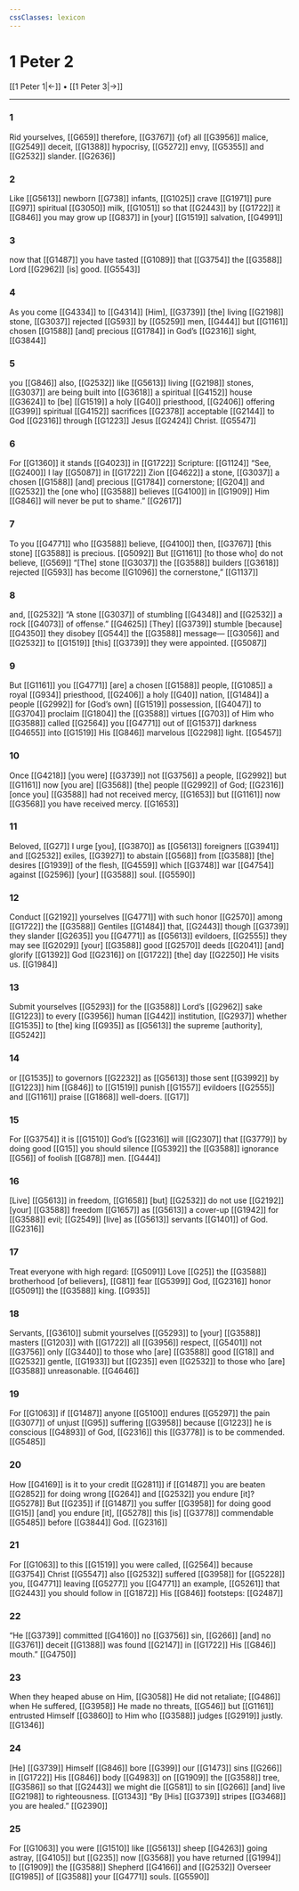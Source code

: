 ```yaml
---
cssClasses: lexicon
---
```


# 1 Peter 2

[[1 Peter 1|←]] • [[1 Peter 3|→]]

---

### 1
Rid yourselves, [[G659]] therefore, [[G3767]] {of} all [[G3956]] malice, [[G2549]] deceit, [[G1388]] hypocrisy, [[G5272]] envy, [[G5355]] and [[G2532]] slander. [[G2636]]

### 2
Like [[G5613]] newborn [[G738]] infants, [[G1025]] crave [[G1971]] pure [[G97]] spiritual [[G3050]] milk, [[G1051]] so that [[G2443]] by [[G1722]] it [[G846]] you may grow up [[G837]] in [your] [[G1519]] salvation, [[G4991]]

### 3
now that [[G1487]] you have tasted [[G1089]] that [[G3754]] the [[G3588]] Lord [[G2962]] [is] good. [[G5543]]

### 4
As you come [[G4334]] to [[G4314]] [Him], [[G3739]] [the] living [[G2198]] stone, [[G3037]] rejected [[G593]] by [[G5259]] men, [[G444]] but [[G1161]] chosen [[G1588]] [and] precious [[G1784]] in God’s [[G2316]] sight, [[G3844]]

### 5
you [[G846]] also, [[G2532]] like [[G5613]] living [[G2198]] stones, [[G3037]] are being built into [[G3618]] a spiritual [[G4152]] house [[G3624]] to [be] [[G1519]] a holy [[G40]] priesthood, [[G2406]] offering [[G399]] spiritual [[G4152]] sacrifices [[G2378]] acceptable [[G2144]] to God [[G2316]] through [[G1223]] Jesus [[G2424]] Christ. [[G5547]]

### 6
For [[G1360]] it stands [[G4023]] in [[G1722]] Scripture: [[G1124]] “See, [[G2400]] I lay [[G5087]] in [[G1722]] Zion [[G4622]] a stone, [[G3037]] a chosen [[G1588]] [and] precious [[G1784]] cornerstone; [[G204]] and [[G2532]] the [one who] [[G3588]] believes [[G4100]] in [[G1909]] Him [[G846]] will never be put to shame.” [[G2617]]

### 7
To you [[G4771]] who [[G3588]] believe, [[G4100]] then, [[G3767]] [this stone] [[G3588]] is precious. [[G5092]] But [[G1161]] [to those who] do not believe, [[G569]] “[The] stone [[G3037]] the [[G3588]] builders [[G3618]] rejected [[G593]] has become [[G1096]] the cornerstone,” [[G1137]]

### 8
and, [[G2532]] “A stone [[G3037]] of stumbling [[G4348]] and [[G2532]] a rock [[G4073]] of offense.” [[G4625]] [They] [[G3739]] stumble [because] [[G4350]] they disobey [[G544]] the [[G3588]] message— [[G3056]] and [[G2532]] to [[G1519]] [this] [[G3739]] they were appointed. [[G5087]]

### 9
But [[G1161]] you [[G4771]] [are] a chosen [[G1588]] people, [[G1085]] a royal [[G934]] priesthood, [[G2406]] a holy [[G40]] nation, [[G1484]] a people [[G2992]] for [God’s own] [[G1519]] possession, [[G4047]] to [[G3704]] proclaim [[G1804]] the [[G3588]] virtues [[G703]] of Him who [[G3588]] called [[G2564]] you [[G4771]] out of [[G1537]] darkness [[G4655]] into [[G1519]] His [[G846]] marvelous [[G2298]] light. [[G5457]]

### 10
Once [[G4218]] [you were] [[G3739]] not [[G3756]] a people, [[G2992]] but [[G1161]] now [you are] [[G3568]] [the] people [[G2992]] of God; [[G2316]] [once you] [[G3588]] had not received mercy, [[G1653]] but [[G1161]] now [[G3568]] you have received mercy. [[G1653]]

### 11
Beloved, [[G27]] I urge [you], [[G3870]] as [[G5613]] foreigners [[G3941]] and [[G2532]] exiles, [[G3927]] to abstain [[G568]] from [[G3588]] [the] desires [[G1939]] of the flesh, [[G4559]] which [[G3748]] war [[G4754]] against [[G2596]] [your] [[G3588]] soul. [[G5590]]

### 12
Conduct [[G2192]] yourselves [[G4771]] with such honor [[G2570]] among [[G1722]] the [[G3588]] Gentiles [[G1484]] that, [[G2443]] though [[G3739]] they slander [[G2635]] you [[G4771]] as [[G5613]] evildoers, [[G2555]] they may see [[G2029]] [your] [[G3588]] good [[G2570]] deeds [[G2041]] [and] glorify [[G1392]] God [[G2316]] on [[G1722]] [the] day [[G2250]] He visits us. [[G1984]]

### 13
Submit yourselves [[G5293]] for the [[G3588]] Lord’s [[G2962]] sake [[G1223]] to every [[G3956]] human [[G442]] institution, [[G2937]] whether [[G1535]] to [the] king [[G935]] as [[G5613]] the supreme [authority], [[G5242]]

### 14
or [[G1535]] to governors [[G2232]] as [[G5613]] those sent [[G3992]] by [[G1223]] him [[G846]] to [[G1519]] punish [[G1557]] evildoers [[G2555]] and [[G1161]] praise [[G1868]] well-doers. [[G17]]

### 15
For [[G3754]] it is [[G1510]] God’s [[G2316]] will [[G2307]] that [[G3779]] by doing good [[G15]] you should silence [[G5392]] the [[G3588]] ignorance [[G56]] of foolish [[G878]] men. [[G444]]

### 16
[Live] [[G5613]] in freedom, [[G1658]] [but] [[G2532]] do not use [[G2192]] [your] [[G3588]] freedom [[G1657]] as [[G5613]] a cover-up [[G1942]] for [[G3588]] evil; [[G2549]] [live] as [[G5613]] servants [[G1401]] of God. [[G2316]]

### 17
Treat everyone with high regard: [[G5091]] Love [[G25]] the [[G3588]] brotherhood [of believers], [[G81]] fear [[G5399]] God, [[G2316]] honor [[G5091]] the [[G3588]] king. [[G935]]

### 18
Servants, [[G3610]] submit yourselves [[G5293]] to [your] [[G3588]] masters [[G1203]] with [[G1722]] all [[G3956]] respect, [[G5401]] not [[G3756]] only [[G3440]] to those who [are] [[G3588]] good [[G18]] and [[G2532]] gentle, [[G1933]] but [[G235]] even [[G2532]] to those who [are] [[G3588]] unreasonable. [[G4646]]

### 19
For [[G1063]] if [[G1487]] anyone [[G5100]] endures [[G5297]] the pain [[G3077]] of unjust [[G95]] suffering [[G3958]] because [[G1223]] he is conscious [[G4893]] of God, [[G2316]] this [[G3778]] is to be commended. [[G5485]]

### 20
How [[G4169]] is it to your credit [[G2811]] if [[G1487]] you are beaten [[G2852]] for doing wrong [[G264]] and [[G2532]] you endure [it]? [[G5278]] But [[G235]] if [[G1487]] you suffer [[G3958]] for doing good [[G15]] [and] you endure [it], [[G5278]] this [is] [[G3778]] commendable [[G5485]] before [[G3844]] God. [[G2316]]

### 21
For [[G1063]] to this [[G1519]] you were called, [[G2564]] because [[G3754]] Christ [[G5547]] also [[G2532]] suffered [[G3958]] for [[G5228]] you, [[G4771]] leaving [[G5277]] you [[G4771]] an example, [[G5261]] that [[G2443]] you should follow in [[G1872]] His [[G846]] footsteps: [[G2487]]

### 22
“He [[G3739]] committed [[G4160]] no [[G3756]] sin, [[G266]] [and] no [[G3761]] deceit [[G1388]] was found [[G2147]] in [[G1722]] His [[G846]] mouth.” [[G4750]]

### 23
When they heaped abuse on Him, [[G3058]] He did not retaliate; [[G486]] when He suffered, [[G3958]] He made no threats, [[G546]] but [[G1161]] entrusted Himself [[G3860]] to Him who [[G3588]] judges [[G2919]] justly. [[G1346]]

### 24
[He] [[G3739]] Himself [[G846]] bore [[G399]] our [[G1473]] sins [[G266]] in [[G1722]] His [[G846]] body [[G4983]] on [[G1909]] the [[G3588]] tree, [[G3586]] so that [[G2443]] we might die [[G581]] to sin [[G266]] [and] live [[G2198]] to righteousness. [[G1343]] “By [His] [[G3739]] stripes [[G3468]] you are healed.” [[G2390]]

### 25
For [[G1063]] you were [[G1510]] like [[G5613]] sheep [[G4263]] going astray, [[G4105]] but [[G235]] now [[G3568]] you have returned [[G1994]] to [[G1909]] the [[G3588]] Shepherd [[G4166]] and [[G2532]] Overseer [[G1985]] of [[G3588]] your [[G4771]] souls. [[G5590]]

